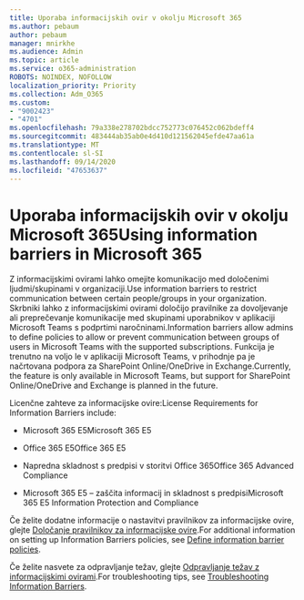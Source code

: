```yaml
---
title: Uporaba informacijskih ovir v okolju Microsoft 365
ms.author: pebaum
author: pebaum
manager: mnirkhe
ms.audience: Admin
ms.topic: article
ms.service: o365-administration
ROBOTS: NOINDEX, NOFOLLOW
localization_priority: Priority
ms.collection: Adm_O365
ms.custom:
- "9002423"
- "4701"
ms.openlocfilehash: 79a338e278702bdcc752773c076452c062bdeff4
ms.sourcegitcommit: 483444ab35ab0e4d410d121562045efde47aa61a
ms.translationtype: MT
ms.contentlocale: sl-SI
ms.lasthandoff: 09/14/2020
ms.locfileid: "47653637"
---
```

# <a name="using-information-barriers-in-microsoft-365"></a><span data-ttu-id="d68e5-102">Uporaba informacijskih ovir v okolju Microsoft 365</span><span class="sxs-lookup"><span data-stu-id="d68e5-102">Using information barriers in Microsoft 365</span></span>

<span data-ttu-id="d68e5-103">Z informacijskimi ovirami lahko omejite komunikacijo med določenimi ljudmi/skupinami v organizaciji.</span><span class="sxs-lookup"><span data-stu-id="d68e5-103">Use information barriers to restrict communication between certain people/groups in your organization.</span></span> <span data-ttu-id="d68e5-104">Skrbniki lahko z informacijskimi ovirami določijo pravilnike za dovoljevanje ali preprečevanje komunikacije med skupinami uporabnikov v aplikaciji Microsoft Teams s podprtimi naročninami.</span><span class="sxs-lookup"><span data-stu-id="d68e5-104">Information barriers allow admins to define policies to allow or prevent communication between groups of users in Microsoft Teams with the supported subscriptions.</span></span>  <span data-ttu-id="d68e5-105">Funkcija je trenutno na voljo le v aplikaciji Microsoft Teams, v prihodnje pa je načrtovana podpora za SharePoint Online/OneDrive in Exchange.</span><span class="sxs-lookup"><span data-stu-id="d68e5-105">Currently, the feature is only available in Microsoft Teams, but support for SharePoint Online/OneDrive and Exchange is planned in the future.</span></span>

<span data-ttu-id="d68e5-106">Licenčne zahteve za informacijske ovire:</span><span class="sxs-lookup"><span data-stu-id="d68e5-106">License Requirements for Information Barriers include:</span></span>

- <span data-ttu-id="d68e5-107">Microsoft 365 E5</span><span class="sxs-lookup"><span data-stu-id="d68e5-107">Microsoft 365 E5</span></span>

- <span data-ttu-id="d68e5-108">Office 365 E5</span><span class="sxs-lookup"><span data-stu-id="d68e5-108">Office 365 E5</span></span>

- <span data-ttu-id="d68e5-109">Napredna skladnost s predpisi v storitvi Office 365</span><span class="sxs-lookup"><span data-stu-id="d68e5-109">Office 365 Advanced Compliance</span></span>

- <span data-ttu-id="d68e5-110">Microsoft 365 E5 – zaščita informacij in skladnost s predpisi</span><span class="sxs-lookup"><span data-stu-id="d68e5-110">Microsoft 365 E5 Information Protection and Compliance</span></span>

<span data-ttu-id="d68e5-111">Če želite dodatne informacije o nastavitvi pravilnikov za informacijske ovire, glejte [Določanje pravilnikov za informacijske ovire](https://docs.microsoft.com/microsoft-365/compliance/information-barriers-policies).</span><span class="sxs-lookup"><span data-stu-id="d68e5-111">For additional information on setting up Information Barriers policies, see [Define information barrier policies](https://docs.microsoft.com/microsoft-365/compliance/information-barriers-policies).</span></span>

<span data-ttu-id="d68e5-112">Če želite nasvete za odpravljanje težav, glejte [Odpravljanje težav z informacijskimi ovirami](https://docs.microsoft.com/microsoft-365/compliance/information-barriers-troubleshooting).</span><span class="sxs-lookup"><span data-stu-id="d68e5-112">For troubleshooting tips, see [Troubleshooting Information Barriers](https://docs.microsoft.com/microsoft-365/compliance/information-barriers-troubleshooting).</span></span>
